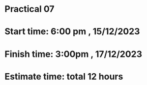 # Practical 07
# Start time: 6:00 pm , 15/12/2023
# Finish time: 3:00pm ,  17/12/2023
# Estimate time: total 12 hours
